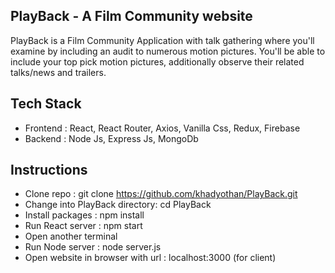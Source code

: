 ## PlayBack - A Film Community website 
PlayBack is a Film Community Application with talk gathering where you'll examine by including an audit to numerous motion pictures. You'll be able to include your top pick motion pictures, additionally observe their related talks/news and trailers.

## Tech Stack
- Frontend : React, React Router, Axios, Vanilla Css, Redux, Firebase
- Backend : Node Js, Express Js, MongoDb

## Instructions
- Clone repo :  git clone https://github.com/khadyothan/PlayBack.git
- Change into PlayBack directory: cd PlayBack
- Install packages : npm install 
- Run React server : npm start
- Open another terminal
- Run Node server  : node server.js
- Open website in browser with url : localhost:3000  (for client)
